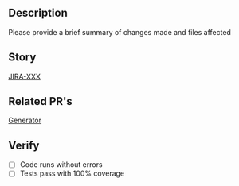 ## Description
Please provide a brief summary of changes made and files affected

## Story
[JIRA-XXX](https://lobsters.atlassian.net/browse/DXP-XXX)

## Related PR's
[Generator](https://github.com/lob/sdks_openapi_gen/pull/XX)

## Verify
 - [ ] Code runs without errors
 - [ ] Tests pass with 100% coverage